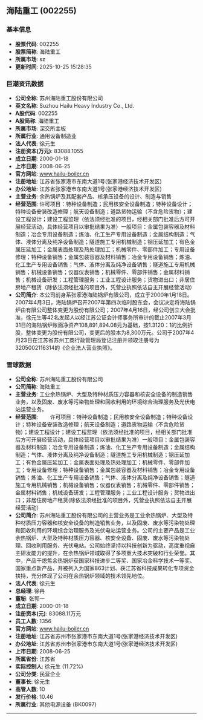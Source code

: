 ## 海陆重工 (002255)

### 基本信息

- **股票代码**: 002255
- **股票简称**: 海陆重工
- **所属市场**: sz
- **更新时间**: 2025-10-25 15:28:35

### 巨潮资讯数据

- **公司全称**: 苏州海陆重工股份有限公司
- **英文名称**: Suzhou Hailu Heavy Industry Co., Ltd.
- **A股代码**: 002255
- **A股简称**: 海陆重工
- **所属市场**: 深交所主板
- **所属行业**: 通用设备制造业
- **法人代表**: 徐元生
- **注册资本(万元)**: 83088.1055
- **成立日期**: 2000-01-18
- **上市日期**: 2008-06-25
- **官方网站**: www.hailu-boiler.cn
- **注册地址**: 江苏省张家港市东南大道1号(张家港经济技术开发区)
- **办公地址**: 江苏省张家港市东南大道1号(张家港经济技术开发区)
- **主营业务**: 余热锅炉及其配套产品、核承压设备的设计、制造与销售
- **经营范围**: 许可项目：特种设备制造；民用核安全设备制造；特种设备设计；特种设备安装改造修理；航天设备制造；道路货物运输（不含危险货物）；建设工程设计；建设工程监理（依法须经批准的项目，经相关部门批准后方可开展经营活动，具体经营项目以审批结果为准）一般项目：金属包装容器及材料制造；冶金专用设备制造；炼油、化工生产专用设备制造；金属结构制造；气体、液体分离及纯净设备制造；隧道施工专用机械制造；钢压延加工；有色金属压延加工；金属表面处理及热处理加工；机械零件、零部件加工；专用设备修理；特种设备销售；金属包装容器及材料销售；冶金专用设备销售；炼油、化工生产专用设备销售；气体、液体分离及纯净设备销售；隧道施工专用机械销售；机械设备销售；仪器仪表销售；机械零件、零部件销售；金属材料销售；机械设备研发；工程管理服务；工业工程设计服务；货物进出口；非居住房地产租赁（除依法须经批准的项目外，凭营业执照依法自主开展经营活动）
- **公司简介**: 本公司前身系张家港海陆锅炉有限公司，成立于2000年1月18日。2007年4月3日，海陆锅炉召开2007年第四次临时股东会，会议决定将海陆锅炉由有限公司整体变更为股份有限公司；2007年4月16日，经公司创立大会批准，徐元生等42名发起人以经江苏公证会计师事务所审计的截止2007年3月31日的海陆锅炉账面净资产108,891,894.08元为基础，按1.3120：1的比例折股，整体变更为股份有限公司，变更后的股本为8,300万元。公司于2007年4月23日在江苏省苏州工商行政管理局登记注册并领取注册号为3205002116314的《企业法人营业执照》。

### 雪球数据

- **公司全称**: 苏州海陆重工股份有限公司
- **公司简称**: 海陆重工
- **主营业务**: 工业余热锅炉、大型及特种材质压力容器和核安全设备的制造销售业务，以及固废、废水等污染物处理和回收利用的环境综合治理服务及光伏电站运营业务。
- **经营范围**: 　　许可项目：特种设备制造；民用核安全设备制造；特种设备设计；特种设备安装改造修理；航天设备制造；道路货物运输（不含危险货物）；建设工程设计；建设工程监理（依法须经批准的项目，经相关部门批准后方可开展经营活动，具体经营项目以审批结果为准）一般项目：金属包装容器及材料制造；冶金专用设备制造；炼油、化工生产专用设备制造；金属结构制造；气体、液体分离及纯净设备制造；隧道施工专用机械制造；钢压延加工；有色金属压延加工；金属表面处理及热处理加工；机械零件、零部件加工；专用设备修理；特种设备销售；金属包装容器及材料销售；冶金专用设备销售；炼油、化工生产专用设备销售；气体、液体分离及纯净设备销售；隧道施工专用机械销售；机械设备销售；仪器仪表销售；机械零件、零部件销售；金属材料销售；机械设备研发；工程管理服务；工业工程设计服务；货物进出口；非居住房地产租赁(除依法须经批准的项目外，凭营业执照依法自主开展经营活动）
- **公司简介**: 苏州海陆重工股份有限公司的主营业务是工业余热锅炉、大型及特种材质压力容器和核安全设备的制造销售业务，以及固废、废水等污染物处理和回收利用的环境综合治理服务及光伏电站运营业务。公司的主要产品是工业余热锅炉、大型及特种材质压力容器、核安全设备、固废、废水等污染物处理、回收利用服务、光伏电站。公司始终坚持以科技创新为驱动，高度重视自主研发能力的提升，在余热锅炉领域取得了多项重大技术突破和行业荣誉。其中，产品干熄焦余热锅炉获国家科技进步二等奖、国家冶金科学技术一等奖、国家重点新产品，并被列入为国家863计划、获江苏省科技成果转化专项资金扶持，充分体现了公司在余热锅炉领域的技术领先地位。
- **法人代表**: 徐元生
- **总经理**: 徐冉
- **董秘**: 张郭一
- **成立日期**: 2000-01-18
- **注册资本(元)**: 83088.11万元
- **员工人数**: 1356
- **官方网站**: www.hailu-boiler.cn
- **注册地址**: 江苏省苏州市张家港市东南大道1号(张家港经济技术开发区)
- **办公地址**: 江苏省苏州市张家港市东南大道1号(张家港经济技术开发区)
- **上市日期**: 2008-06-25
- **所属省份**: 江苏省
- **实际控制人**: 徐元生 (11.72%)
- **公司分类**: 民营企业
- **董事长**: 徐元生
- **高管人数**: 10
- **发行价格**: 10.46
- **所属行业**: 其他电源设备 (BK0097)

---
